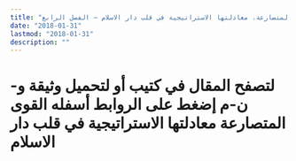```yaml
---
title: "القوى المتصارعة، معادلتها الاستراتيجية في قلب دار الاسلام – الفصل الرابع"
date: "2018-01-31"
lastmod: "2018-01-31"
description: ""
---
```

# **لتصفح المقال في كتيب أو لتحميل وثيقة و-ن-م إضغط على الروابط أسفله** **القوى المتصارعة معادلتها الاستراتيجية في قلب دار الاسلام**

###